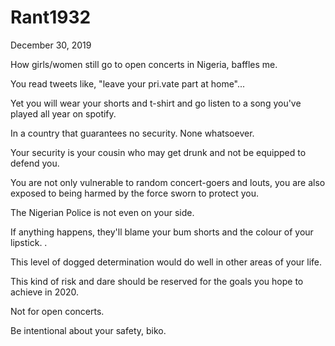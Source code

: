 # Rant1932


December 30, 2019

How girls/women still go to open concerts in Nigeria, baffles me.

You read tweets like, "leave your pri.vate part at home"...

Yet you will wear your shorts and t-shirt and go listen to a song you've played all year on spotify.

In a country that guarantees no security. None whatsoever. 

Your security is your cousin who may get drunk and not be equipped to defend you.

You are not only vulnerable to random concert-goers and louts, you are also exposed to being harmed by the force sworn to protect you.

The Nigerian Police is not even on your side.

If anything happens, they'll blame your bum shorts and the colour of your lipstick.
.

This level of dogged determination would do well in other areas of your life.

This kind of risk and dare should be reserved for the goals you hope to achieve in 2020.

Not for open concerts.

Be intentional about your safety, biko.